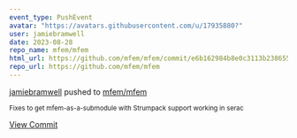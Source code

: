 ```yaml
---
event_type: PushEvent
avatar: "https://avatars.githubusercontent.com/u/17935880?"
user: jamiebramwell
date: 2023-08-28
repo_name: mfem/mfem
html_url: https://github.com/mfem/mfem/commit/e6b162984b8e0c3113b23865589ae585777c04e9
repo_url: https://github.com/mfem/mfem
---
```


<a href='https://github.com/jamiebramwell' target='_blank'>jamiebramwell</a> pushed to <a href='https://github.com/mfem/mfem' target='_blank'>mfem/mfem</a>

<small>Fixes to get mfem-as-a-submodule with Strumpack support working in serac</small>

<a href='https://github.com/mfem/mfem/commit/e6b162984b8e0c3113b23865589ae585777c04e9' target='_blank'>View Commit</a>